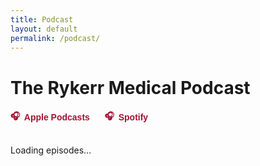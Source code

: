 ```yaml
---
title: Podcast
layout: default
permalink: /podcast/
---
```


<h1>The Rykerr Medical Podcast</h1>

<!-- External platform links -->
<div style="margin: 1rem 0; display: flex; gap: 1.5rem; flex-wrap: wrap;">
  <a href="https://podcasts.apple.com/us/podcast/the-rykerr-medical-podcast/id1570765323" target="_blank" style="text-decoration: none; color: #a31232; font-family: 'Black Ground', sans-serif; font-weight: bold; display: flex; align-items: center; gap: 0.4rem;">
    🎧 <span>Apple Podcasts</span>
  </a>
  <a href="https://open.spotify.com/show/73oflsb0c9M5iwHw07MxdP?" target="_blank" style="text-decoration: none; color: #a31232; font-family: 'Black Ground', sans-serif; font-weight: bold; display: flex; align-items: center; gap: 0.4rem;">
    🎧 <span>Spotify</span>
  </a>
</div>


<div id="episode-list" style="max-width:800px; margin:2rem auto; text-align:left;">
  <p>Loading episodes…</p>
</div>

<script>
async function loadFeed() {
  const CORS_PROXY = "https://api.allorigins.win/raw?url=";
  const feedUrl = "https://rykerrmedical.github.io/landing/feed.xml";

  try {
    const resp = await fetch(CORS_PROXY + encodeURIComponent(feedUrl));
    const xmlText = await resp.text();
    const parser = new DOMParser();
    const xml = parser.parseFromString(xmlText, "application/xml");
    const items = xml.querySelectorAll("item");
    const container = document.getElementById("episode-list");
    container.innerHTML = "";

    items.forEach((item, i) => {
      const title = item.querySelector("title")?.textContent || "Untitled";
      const link = item.querySelector("link")?.textContent;
      const enclosure = item.querySelector("enclosure");
      const audioUrl = enclosure?.getAttribute("url");
      const pubDateRaw = item.querySelector("pubDate")?.textContent;
      const pubDate = pubDateRaw ? new Date(pubDateRaw).toDateString() : "";
      const description = item.querySelector("description")?.textContent;
      const image = item.querySelector("itunes\\:image")?.getAttribute("href") ||
                    item.querySelector("media\\:content")?.getAttribute("url");

      const div = document.createElement("div");
      div.style.marginBottom = "3rem";

      // Shorten long descriptions
      const shortDescription = description && description.length > 400
        ? description.substring(0, 400).split(" ").slice(0, -1).join(" ") + "..."
        : description;

      if (i === 0) {
        // Latest episode
        div.innerHTML = `
          <h2>${title}</h2>
          <small>${pubDate}</small><br>
          ${image ? `<img src="${image}" alt="Episode image" style="max-width:100%; height:auto; margin-top:0.5rem; border-radius:8px;">` : ""}
          ${audioUrl ? `<audio controls src="${audioUrl}" style="width:100%; margin:1rem 0;"></audio>` : ""}
          ${shortDescription ? `<p>${shortDescription}</p>` : ""}
          ${link ? `<p><a href="${link}" target="_blank">Full episode details</a></p>` : ""}
          <hr style="margin-top: 2rem;">
        `;
      } else {
        // Older episodes
        div.innerHTML = `
          <h3>${title}</h3>
          <small>${pubDate}</small><br>
          ${audioUrl ? `<audio controls src="${audioUrl}" style="width:100%; margin-top:0.5rem;"></audio>` : ""}
          ${link ? `<p><a href="${link}" target="_blank">Details</a></p>` : ""}
        `;
      }

      container.appendChild(div);
    });
  } catch (err) {
    document.getElementById("episode-list").textContent = "Error loading episodes.";
    console.error(err);
  }
}

document.addEventListener("DOMContentLoaded", loadFeed);
</script>
